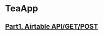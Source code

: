# TeaApp
## [Part1. Airtable API/GET/POST](https://medium.com/彼得潘的-swift-ios-app-開發教室/麻古茶坊macu-訂飲料app-part1-airtable串接-下載-上傳-9de592c4bdfb)
